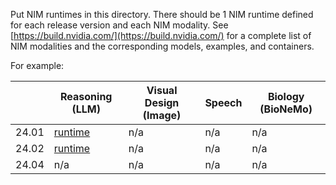 Put NIM runtimes in this directory. There should be 1 NIM runtime defined for each release version and each NIM modality. See [https://build.nvidia.com/](https://build.nvidia.com/) for a complete list of NIM modalities and the corresponding models, examples, and containers.

For example:

|        | Reasoning (LLM)                     | Visual Design (Image)                 | Speech                               | Biology (BioNeMo)                  |
|--------|-------------------------------------|---------------------------------------|--------------------------------------|------------------------------------|
| 24.01  | [runtime](24.01-nim_llm.yaml)       | n/a      | n/a           | n/a        |
| 24.02  | [runtime](24.02-nim_llm.yaml)       | n/a      | n/a           | n/a        |
| 24.04  | n/a       | n/a      | n/a           | n/a        |
